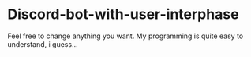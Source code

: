 # Discord-bot-with-user-interphase

Feel free to change anything you want. My programming is quite easy to understand, i guess...